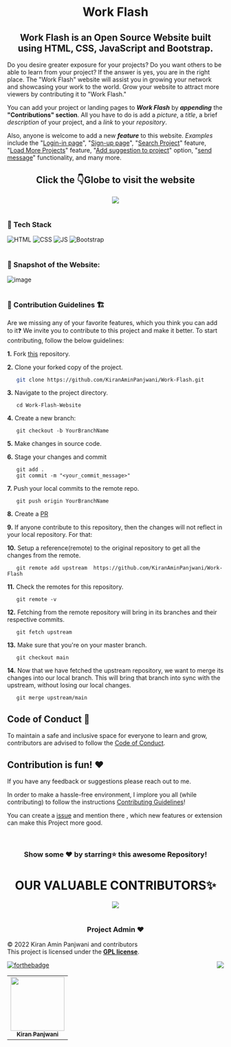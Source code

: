 
<h1 align="center">Work Flash</h1>

<h2 align="center"> Work Flash is an Open Source Website built using HTML, CSS, JavaScript and Bootstrap. </h2>

Do you desire greater exposure for your projects? Do you want others to be able to learn from your project? If the answer is yes, you are in the right place. The "Work Flash" website will assist you in growing your network and showcasing your work to the world. Grow your website to attract more viewers by contributing it to "Work Flash."

You can add your project or landing pages to **_Work Flash_** by **_appending_** the **"Contributions" section**. All you have to do is add a _picture_, a _title_, a brief _description_ of your project, and a _link_ to your _repository_.

Also, anyone is welcome to add a new **_feature_** to this website. _Examples_ include the "<ins>Login-in page</ins>", "<ins>Sign-up page</ins>", "<ins>Search Project</ins>"  feature, "<ins>Load More Projects</ins>" feature, "<ins>Add suggestion to project</ins>" option, "<ins>send message</ins>" functionality, and many more.

<div align="center">
	<h2> Click the 👇Globe to visit the website </h2>
<a href="https://workflash.netlify.app/" align="center"><img src="https://img.icons8.com/external-vitaliy-gorbachev-fill-vitaly-gorbachev/60/FA5252/external-earth-space-vitaliy-gorbachev-fill-vitaly-gorbachev.png"/></a>
</div>


# <h3> 📌 Tech Stack</h3>

![HTML](https://img.shields.io/badge/html5%20-%23E34F26.svg?&style=for-the-badge&logo=html5&logoColor=white)
![CSS](https://img.shields.io/badge/css3%20-%231572B6.svg?&style=for-the-badge&logo=css3&logoColor=white)
![JS](https://img.shields.io/badge/javascript%20-%23323330.svg?&style=for-the-badge&logo=javascript&logoColor=%23F7DF1E)
<img alt="Bootstrap" src="https://img.shields.io/badge/bootstrap-%23563D7C.svg?style=for-the-badge&logo=bootstrap&logoColor=white"/>

#
<h3> 📌 Snapshot of the Website:</h3>

![image](https://user-images.githubusercontent.com/90326051/193604163-823de8fe-a201-43b3-9eed-b22c57faacd8.png)



#
<h3> 📌 Contribution Guidelines 🏗 </h3>

Are we missing any of your favorite features, which you think you can add to it❓ We invite you to contribute to this project and make it better. 
To start contributing, follow the below guidelines: 

**1.**  Fork [this](https://github.com/KiranAminPanjwani/Work-Flash) repository.

**2.**  Clone your forked copy of the project.

```bash
   git clone https://github.com/KiranAminPanjwani/Work-Flash.git
```

**3.** Navigate to the project directory.
```
   cd Work-Flash-Website
```

**4.** Create a new branch:
```
   git checkout -b YourBranchName
```

**5.** Make changes in source code.

**6.** Stage your changes and commit

```
   git add .
   git commit -m "<your_commit_message>"
```

**7.** Push your local commits to the remote repo.

```
   git push origin YourBranchName
```

**8.** Create a [PR](https://help.github.com/en/github/collaborating-with-issues-and-pull-requests/creating-a-pull-request)

**9.** If anyone contribute to this repository, then the changes will not reflect in your local repository. For that:

**10.** Setup a reference(remote) to the original repository to get all the changes from the remote.
```
   git remote add upstream  https://github.com/KiranAminPanjwani/Work-Flash
```

**11.** Check the remotes for this repository.
```
   git remote -v
```

**12.** Fetching from the remote repository will bring in its branches and their respective commits.
```
   git fetch upstream
```

**13.** Make sure that you're on your master branch.
```
   git checkout main
```

**14.** Now that we have fetched the upstream repository, we want to merge its changes into our local branch. This will bring that branch into sync with the upstream, without losing our local changes.
```
   git merge upstream/main
```

## Code of Conduct 📜
	
To maintain a safe and inclusive space for everyone to learn and grow, contributors are advised to follow the [Code of Conduct](./CODE_OF_CONDUCT.md).
	
## Contribution is fun! ❤️

If you have any feedback or suggestions please reach out to me.  

In order to make a hassle-free environment, I implore you all (while contributing) to follow the instructions [Contributing Guidelines](https://github.com/KiranAminPanjwani/LeatherHoard/blob/main/Contributing_Guidlines.md)!

You can create a <a href="https://github.com/KiranAminPanjwani/Work-Flash/issues">issue</a> and mention there , which new features or extension can make this Project more good.


<!-- ------------------------------------------------------------------------------------------------------------------------------------------------------------------ -->
<br>

<div align="center">

### Show some ❤️ by starring⭐ this awesome Repository!

</div>
  
#

<h1 align=center> OUR VALUABLE CONTRIBUTORS✨ </h1>
<p align="center">
  
	
<a href="https://github.com/KiranAminPanjwani/Work-Flash/graphs/contributors">
  <img src="https://contrib.rocks/image?repo=KiranAminPanjwani/Work-Flash" />
</a>
</p>


#

	

<h3 align=center> Project Admin ❤️ </h3>

© 2022 Kiran Amin Panjwani and contributors\
This project is licensed under the [**GPL license**](https://github.com/KiranAminPanjwani/Work-Flash/blob/main/LICENSE).

[![forthebadge](https://forthebadge.com/images/badges/built-with-love.svg)](https://forthebadge.com)
<a href="#top"><img src="https://img.shields.io/badge/-Back%20to%20Top-red?style=for-the-badge" align="right"/></a>

<p align="center">
<table align="center">
  <tbody><tr>
     <td align="center"><a href="https://github.com/KiranAminPanjwani"><img alt="" src="https://user-images.githubusercontent.com/90326051/192037521-3d5fa306-f642-4ae1-a53c-2054f40e2975.png" width="125px;"><br><sub><b> Kiran Panjwani </b></sub></a><br></td> </a></td>
</tbody></table>
